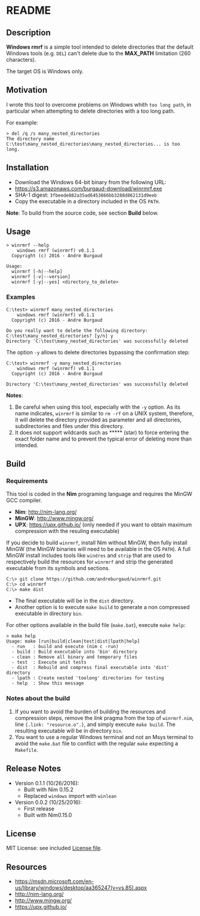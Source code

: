 # README

## Description

**Windows rmrf** is a simple tool intended to delete directories that the default Windows tools (e.g. `DEL`) can't delete due to the **MAX_PATH** limitation (260 characters).

The target OS is Windows only.

## Motivation

I wrote this tool to overcome problems on Windows whith `too long path`, in particular when attempting to delete directories with a too long path.

For example:

```
> del /q /s many_nested_directories
The directory name C:\test\many_nested_directories\many_nested_directories... is too long.
```

## Installation

* Download the Windows 64-bit binary from the following URL:
 * https://s3.amazonaws.com/burgaud-download/winrmrf.exe
 * SHA-1 digest: `3fbeede882a35ad6453866bb3288d862131d9eeb`
* Copy the executable in a directory included in the OS `PATH`.

**Note**: To build from the source code, see section **Build** below.

## Usage

```
> winrmrf --help
    windows rmrf (winrmrf) v0.1.1
  Copyright (c) 2016 - Andre Burgaud

Usage:
  winrmrf [-h|--help]
  winrmrf [-v|--version]
  winrmrf [-y|--yes] <directory_to_delete>
```

### Examples

```
C:\test> winrmrf many_nested_directories
    windows rmrf (winrmrf) v0.1.1
  Copyright (c) 2016 - Andre Burgaud

Do you really want to delete the following directory:
C:\test\many_nested_directories? [y/n] y
Directory 'C:\test\many_nested_directories' was successfully deleted
```

The option `-y` allows to delete directories bypassing the confirmation step:

```
C:\test> winrmrf -y many_nested_directories
    windows rmrf (winrmrf) v0.1.1
  Copyright (c) 2016 - Andre Burgaud

Directory 'C:\test\many_nested_directories' was successfully deleted
```

**Notes**:
1. Be careful when using this tool, especially with the `-y` option. As its
name indicates, `winrmrf` is similar to `rm -rf` on a UNIX system, therefore, it will delete the directory provided as parameter and all directories, subdirectories and files under this directory.
1. It does not support wildcards such as ***** (star) to force entering the exact folder name and to prevent the typical error of deleting more than intended.

## Build

### Requirements

This tool is coded in the **Nim** programing language and requires the MinGW GCC compiler.

* **Nim**: http://nim-lang.org/
* **MinGW**: http://www.mingw.org/
* **UPX**: https://upx.github.io/ (only needed if you want to obtain maximum compression with the resuling executable)

If you decide to build `winrmrf`, install Nim without MinGW, then fully install MinGW (the MinGW binaries will need to be available in the OS `PATH`). A full MinGW install includes tools like `windres` and `strip` that are used to respectively build the resources for `winrmrf` and strip the generated executable from its symbols and sections.

```
C:\> git clone https://github.com/andreburgaud/winrmrf.git
C:\> cd winrmrf
C:\> make dist
```

* The final executable will be in the `dist` directory.
* Another option is to execute `make build` to generate a non compressed executable in directory `bin`.

For other options available in the build file (`make.bat`), execute `make help`:

```
> make help
Usage: make [run|build|clean|test|dist|lpath|help]
  - run   : build and execute (nim c -run)
  - build : Build executable into 'bin' directory
  - clean : Remove all binary and temporary files
  - test  : Execute unit tests
  - dist  : Rebuild and compress final executable into 'dist' directory
  - lpath : Create nested 'toolong' directories for testing
  - help  : Show this message
```

### Notes about the build

1. If you want to avoid the burden of building the resources and compression steps, remove the *link* pragma from the top of `winrmrf.nim`, line `{.link: "resource.o".}`, and simply execute `make build`. The resulting executable will be in directory `bin`.
2. You want to use a regular Windows terminal and not an Msys terminal to avoid the `make.bat` file to conflict with the regular `make` expecting a `Makefile`.

## Release Notes

* Version 0.1.1 (10/26/2016):
  * Built with Nim 0.15.2
  * Replaced `windows` import with `winlean`
* Version 0.0.2 (10/25/2016): 
  * First release
  * Built with Nim0.15.0

## License

MIT License: see included [License file](LICENSE.md).

## Resources

* https://msdn.microsoft.com/en-us/library/windows/desktop/aa365247(v=vs.85).aspx
* http://nim-lang.org/
* http://www.mingw.org/
* https://upx.github.io/
